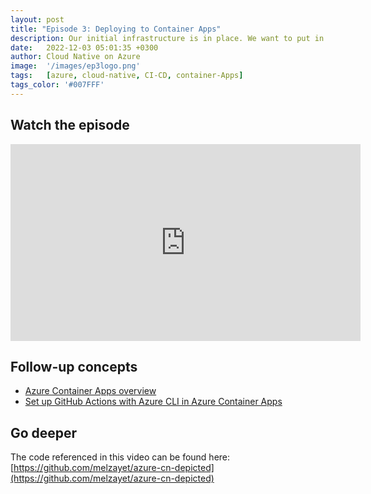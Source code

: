 ```yaml
---
layout: post
title: "Episode 3: Deploying to Container Apps"
description: Our initial infrastructure is in place. We want to put in a repeatable mechanism for deploying our app into Container Apps.
date:   2022-12-03 05:01:35 +0300
author: Cloud Native on Azure
image:  '/images/ep3logo.png'
tags:   [azure, cloud-native, CI-CD, container-Apps]
tags_color: '#007FFF'
---
```


## Watch the episode

<iframe width="560" height="315" src="https://www.youtube.com/embed/LCgvF66Ir3w" title="Episode 3: Deploying to Container Apps" frameborder="0" allow="accelerometer; autoplay; clipboard-write; encrypted-media; gyroscope; picture-in-picture" allowfullscreen></iframe>

<br/>

## Follow-up concepts

* [Azure Container Apps overview](https://learn.microsoft.com/en-us/azure/container-apps/overview)
* [Set up GitHub Actions with Azure CLI in Azure Container Apps](https://learn.microsoft.com/en-us/azure/container-apps/github-actions-cli?tabs=bash)

## Go deeper

The code referenced in this video can be found here: [https://github.com/melzayet/azure-cn-depicted](https://github.com/melzayet/azure-cn-depicted)

